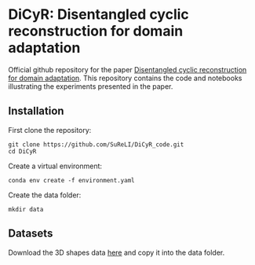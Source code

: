 # DiCyR: Disentangled cyclic reconstruction for domain adaptation
Official github repository for the paper [Disentangled cyclic reconstruction for domain adaptation](https://arxiv.org/abs/2112.12980).
This repository contains the code and notebooks illustrating the experiments presented in the paper.

## Installation
First clone the repository:
```
git clone https://github.com/SuReLI/DiCyR_code.git
cd DiCyR
```
Create a virtual environment:
```
conda env create -f environment.yaml
```
Create the data folder:
```
mkdir data
```

## Datasets
Download the 3D shapes data [here](https://console.cloud.google.com/storage/browser/3d-shapes) and copy it into the data folder.  
<!-- The German GTSRB dataset can be downloaded [here](http://benchmark.ini.rub.de/?section=gtsrb&subsection=dataset).  
The Syn-signs dataset can be dowloaded [here](http://graphics.cs.msu.ru/en/node/1337/). -->

<!-- ## Notebooks:
All notebooks are availables [here](https://github.com/AnonymousDiCyR/DiCyR/tree/main/DiCyR/notebooks).  
Each of them represents one experiment iteration. -->
